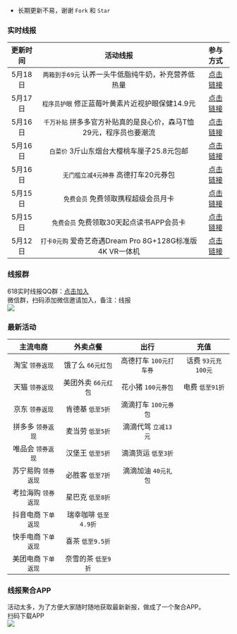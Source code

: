 - 长期更新不易，谢谢 `Fork` 和 `Star`   
### 实时线报
|更新时间|活动线报|参与方式|
| :------------: | :------------: | :------------: |
|5月18日|`两箱到手69元` 认养一头牛低脂纯牛奶，补充营养低热量|[点击链接](https://s.click.taobao.com/EaKjnXu "点击链接")|
|5月17日|`程序员护眼` 修正蓝莓叶黄素片近视护眼保健14.9元|[点击链接](https://s.click.taobao.com/1fdXdXu "点击链接")|
|5月16日|`千万补贴` 拼多多官方补贴真的是良心价，森马T恤29元，程序员也要潮流|[点击链接](https://p.pinduoduo.com/djv1E3jo "点击链接")|
|5月16日|`白菜价` 3斤山东烟台大樱桃车厘子25.8元包邮|[点击链接](https://s.click.taobao.com/gAD3sXu "点击链接")|
|5月16日|`无门槛立减4元神券` 高德打车20元券包|[点击链接](https://cache.gaode.com/activity/partner/2021PartnerTaxiGetNew/index.html?gd_from=4wi4Fjj613C "点击链接")|
|5月15日|`免费会员` 免费领取携程超级会员月卡|[点击链接](https://m.ctrip.com/webapp/supermember/activityreceivemonth "点击链接")|
|5月15日|`免费会员` 免费领取30天起点读书APP会员卡|[点击链接](https://ataru.qidian.com/noah/202205125 "点击链接")|
|5月12日|`打卡0元购` 爱奇艺奇遇Dream Pro 8G+128G标准版 4K VR一体机|[点击链接](https://u.jd.com/EtYWqDX "点击链接")|

### 线报群
618实时线报QQ群：[点击加入](https://jq.qq.com/?_wv=1027&k=JuvO5aov "点击加入")  
微信群，扫码添加微信邀请加入，备注：线报  
![](https://github.com/omxmo/xb/blob/main/wx.png)

### 最新活动
|主流电商|外卖点餐|出行|充值|
| :------------: | :------------: | :------------: | :------------: |
|淘宝 `领券返现`|饿了么 `66元红包`|高德打车 `100元打车券`|话费 `93元充100元`|
|天猫 `领券返现`|美团外卖 `66元红包`|花小猪 `100元券包`|电费 `低至91折`|
|京东 `领券返现`|肯德基 `低至5折`|滴滴打车 `100元券包`||
|拼多多 `领券返现`|麦当劳 `低至5折`|滴滴代驾 `立减13元`||
|唯品会 `领券返现`|汉堡王 `低至5折`|滴滴货运 `低至3折`||
|苏宁易购 `领券返现`|必胜客 `低至7折`|滴滴加油 `40元礼包`||
|考拉海购 `领券返现`|星巴克 `低至8折`|||
|抖音电商 `下单返现`|瑞幸咖啡 `低至4.9折`|||
|快手电商 `下单返现`|喜茶 `低至9.5折`|||
|美团电商 `下单返现`|奈雪的茶 `低至9折`||||

### 线报聚合APP
活动太多，为了方便大家随时随地获取最新新报，做成了一个聚合APP。  
扫码下载APP  
![](https://github.com/omxmo/xb/blob/main/app.png)

